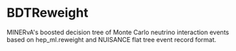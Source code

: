 # BDTReweight
MINERvA's boosted decision tree of Monte Carlo neutrino interaction events based on hep_ml.reweight and NUISANCE flat tree event record format. 
